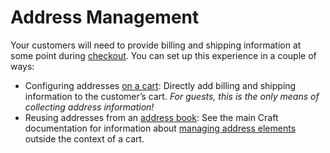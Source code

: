 # Address Management

Your customers will need to provide billing and shipping information at some point during [checkout](checkout.md). You can set up this experience in a couple of ways:

- Configuring addresses [on a cart](../system/addresses.md#cart-addresses): Directly add billing and shipping information to the customer’s cart. _For guests, this is the only means of collecting address information!_
- Reusing addresses from an [address book](../system/addresses.md#address-book): See the main Craft documentation for information about [managing address elements](/5.x/reference/element-types/addresses.md) outside the context of a cart.

